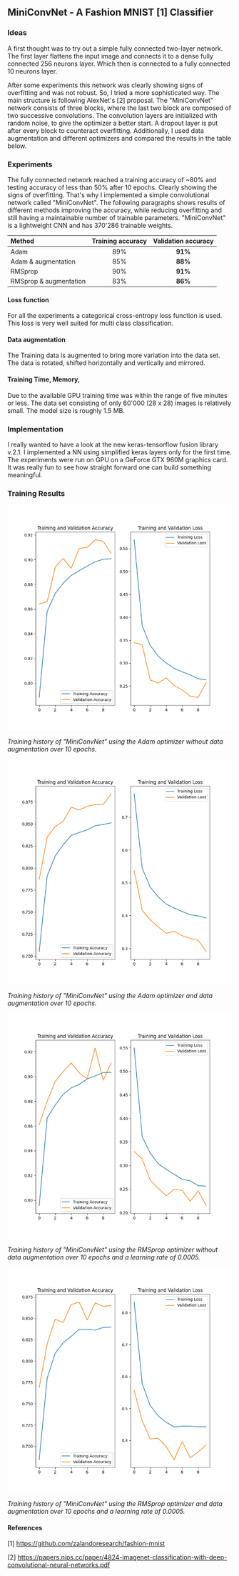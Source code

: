 ## MiniConvNet - A Fashion MNIST [1] Classifier

### Ideas
A first thought was to try out a simple fully connected two-layer network.
The first layer flattens the input image and connects it to a dense fully connected 256 neurons layer.
Which then is connected to a fully connected 10 neurons layer.   

After some experiments this network was clearly showing signs of overfitting and was not robust.
So, I tried a more sophisticated way.
The main structure is following AlexNet's [2] proposal.
The "MiniConvNet" network consists of three blocks, where the last two block are composed of two successive convolutions.
The convolution layers are initialized with random noise, to give the optimizer a better start.
A dropout layer is put after every block to counteract overfitting.
Additionally, I used data augmentation and different optimizers and compared the results in the table below.

### Experiments
The fully connected network reached a training accuracy of ~80% and testing accuracy of less than 50% after 10 epochs.
Clearly showing the signs of overfitting.
That's why I implemented a simple convolutional network called "MiniConvNet".
The following paragraphs shows results of different methods improving the accuracy, while reducing overfitting and still
having a maintainable number of trainable parameters.
"MiniConvNet" is a lightweight CNN and has 370'286 trainable weights.


| Method                 | Training accuracy | Validation accuracy |
|:-----------------------|:-----------------:|:-------------------:|
| Adam                   | 89%               | **91%**             |
| Adam & augmentation    | 85%               | **88%**             |
| RMSprop                | 90%               | **91%**             |
| RMSprop & augmentation | 83%               | **86%**             |


#### Loss function
For all the experiments a categorical cross-entropy loss function is used.
This loss is very well suited for multi class classification.

#### Data augmentation
The Training data is augmented to bring more variation into the data set.
The data is rotated, shifted horizontally and vertically and mirrored.  

#### Training Time, Memory, 
Due to the available GPU training time was within the range of five minutes or less.
The data set consisting of only 60'000 (28 x 28) images is relatively small.
The model size is roughly 1.5 MB. 

### Implementation
I really wanted to have a look at the new keras-tensorflow fusion library v.2.1.
I implemented a NN using simplified keras layers only for the first time.
The experiments were run on GPU on a GeForce GTX 960M graphics card.
It was really fun to see how straight forward one can build something meaningful.  

### Training Results
![](figures/adam_no_augmentation.png)

*Training history of "MiniConvNet" using the Adam optimizer without data
augmentation over 10 epochs.*

![](figures/adam_data_augmentation.png)

*Training history of "MiniConvNet" using the Adam optimizer and data augmentation
over 10 epochs.*

![](figures/rmsprop_0_0005_no_augmentation.png)

*Training history of "MiniConvNet" using the RMSprop optimizer without
data augmentation over 10 epochs and a learning rate of 0.0005.*

![](figures/rmsprop_0_0005_data_augmentation.png)

*Training history of "MiniConvNet" using the RMSprop optimizer and
data augmentation over 10 epochs and a learning rate of 0.0005.*

#### References
[1] https://github.com/zalandoresearch/fashion-mnist

[2] https://papers.nips.cc/paper/4824-imagenet-classification-with-deep-convolutional-neural-networks.pdf
